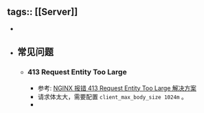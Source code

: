 tags:: [[Server]]
---

-
- ## 常见问题
	- ### 413 Request Entity Too Large
		- 参考: [NGINX 报错 413 Request Entity Too Large 解决方案](https://blog.csdn.net/hhd1988/article/details/108848499)
		- 请求体太大，需要配置 `client_max_body_size 1024m` 。
		-